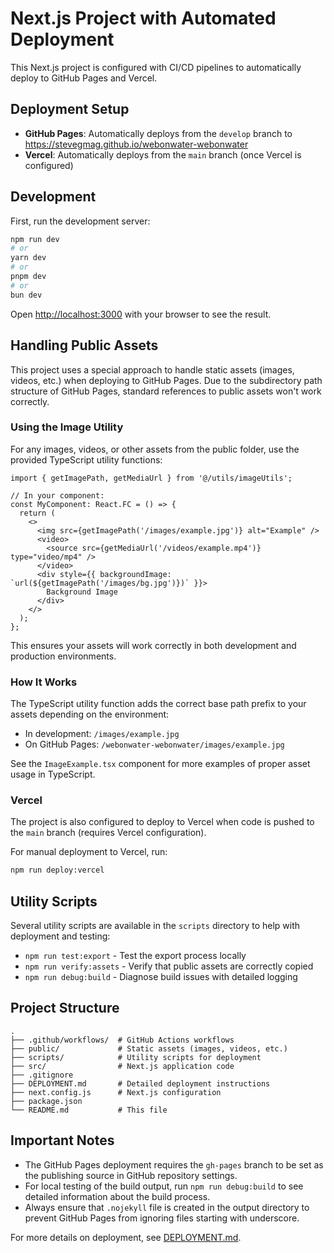# Next.js Project with Automated Deployment

This Next.js project is configured with CI/CD pipelines to automatically deploy to GitHub Pages and Vercel.

## Deployment Setup

- **GitHub Pages**: Automatically deploys from the `develop` branch to https://stevegmag.github.io/webonwater-webonwater
- **Vercel**: Automatically deploys from the `main` branch (once Vercel is configured)

## Development

First, run the development server:

```bash
npm run dev
# or
yarn dev
# or
pnpm dev
# or
bun dev
```

Open [http://localhost:3000](http://localhost:3000) with your browser to see the result.

## Handling Public Assets

This project uses a special approach to handle static assets (images, videos, etc.) when deploying to GitHub Pages. Due to the subdirectory path structure of GitHub Pages, standard references to public assets won't work correctly.

### Using the Image Utility

For any images, videos, or other assets from the public folder, use the provided TypeScript utility functions:

```tsx
import { getImagePath, getMediaUrl } from '@/utils/imageUtils';

// In your component:
const MyComponent: React.FC = () => {
  return (
    <>
      <img src={getImagePath('/images/example.jpg')} alt="Example" />
      <video>
        <source src={getMediaUrl('/videos/example.mp4')} type="video/mp4" />
      </video>
      <div style={{ backgroundImage: `url(${getImagePath('/images/bg.jpg')})` }}>
        Background Image
      </div>
    </>
  );
};
```

This ensures your assets will work correctly in both development and production environments.

### How It Works

The TypeScript utility function adds the correct base path prefix to your assets depending on the environment:
- In development: `/images/example.jpg`
- On GitHub Pages: `/webonwater-webonwater/images/example.jpg`

See the `ImageExample.tsx` component for more examples of proper asset usage in TypeScript.

### Vercel

The project is also configured to deploy to Vercel when code is pushed to the `main` branch (requires Vercel configuration).

For manual deployment to Vercel, run:

```bash
npm run deploy:vercel
```

## Utility Scripts

Several utility scripts are available in the `scripts` directory to help with deployment and testing:

- `npm run test:export` - Test the export process locally
- `npm run verify:assets` - Verify that public assets are correctly copied
- `npm run debug:build` - Diagnose build issues with detailed logging

## Project Structure

```
.
├── .github/workflows/  # GitHub Actions workflows
├── public/             # Static assets (images, videos, etc.)
├── scripts/            # Utility scripts for deployment
├── src/                # Next.js application code
├── .gitignore
├── DEPLOYMENT.md       # Detailed deployment instructions
├── next.config.js      # Next.js configuration
├── package.json
└── README.md           # This file
```

## Important Notes

- The GitHub Pages deployment requires the `gh-pages` branch to be set as the publishing source in GitHub repository settings.
- For local testing of the build output, run `npm run debug:build` to see detailed information about the build process.
- Always ensure that `.nojekyll` file is created in the output directory to prevent GitHub Pages from ignoring files starting with underscore.

For more details on deployment, see [DEPLOYMENT.md](DEPLOYMENT.md).